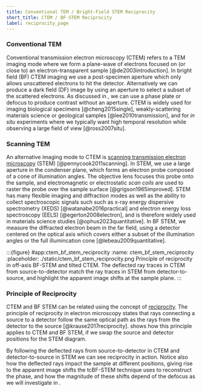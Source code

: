 ```yaml
---
title: Conventional TEM / Bright-Field STEM Reciprocity
short_title: CTEM / BF-STEM Reciprocity
label: reciprocity_page
---
```


### Conventional TEM

Conventional transmission electron microscopy (CTEM) refers to a TEM imaging mode where we form a plane-wave of electrons focused on (or close to) an electron-transparent sample [@de2003introduction].
In bright field (BF) CTEM imaging we use a post-specimen aperture which only allows unscattered electrons to hit the detector. 
Alternatively we can produce a dark field (DF) image by using an aperture to select a subset of the scattered electrons. 
As discussed in [](#phase_contrast_imaging_page), we can use a phase plate or defocus to produce contrast without an aperture.
CTEM is widely used for imaging biological specimens [@cheng2015single], weakly-scattering materials science or geological samples [@lee2010transmission], and for *in situ* experiments where we typically want high temporal resolution while observing a large field of view [@ross2007situ].

### Scanning TEM

An alternative imaging mode to CTEM is [scanning transmission electron microscopy](wiki:Scanning_transmission_electron_microscopy) (STEM) [@pennycook2011scanning].
In STEM, we use a large aperture in the condenser plane, which forms an electron probe composed of a cone of illumination angles. 
The objective lens focuses this probe onto the sample, and electromagnetic or electrostatic *scan coils* are used to raster the probe over the sample surface [@grigson1965improved]. 
STEM has many flexible imaging and diffraction modes as well as the ability to collect spectroscopic signals such such as x-ray energy dispersive spectrometry (XEDS) [@watanabe2016practical] and electron energy loss spectroscopy (EELS) [@egerton2008electron], and is therefore widely used in materials science studies [@ophus2023quantitative]. 
In BF STEM, we measure the diffracted electron beam in the far field, using a detector centered on the optical axis which covers either a subset of the illumination angles or the full illumincation cone [@lebeau2009quantitative].

:::{figure} #app:ctem_bf_stem_reciprocity
:name: ctem_bf_stem_reciprocity
:placeholder: ./static/ctem_bf_stem_reciprocity.png
Principle of reciprocity in off-axis BF-STEM and tilted CTEM.
The deflected ray traces in CTEM from source-to-detector match the ray traces in STEM from detector-to-source, and highlight the apparent image shifts at the sample plane.
:::

### Principle of Reciprocity


CTEM and BF STEM can be related using the concept of [reciprocity](wiki:Helmholtz_reciprocity). 
The principle of reciprocity in electron microscopy states that rays connecting a source to a detector follow the same optical path as the rays from the detector to the source [@krause2017reciprocity]. 
[](#ctem_bf_stem_reciprocity) shows how this principle applies to CTEM and BF STEM, if we swap the source and detector positions for the STEM diagram. 

By following the deflected rays from source-to-detector in CTEM and detector-to-source in STEM we can see reciprocity in action.
Notice also how the deflected rays impact the sample at different positions, giving rise to the apparent image shifts the tcBF-STEM technique uses to reconstruct the phase, and how the magnitude of these shifts depend of the defocus as we will investigate in [](#virtual_bf_page).
